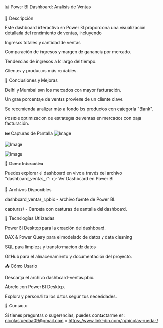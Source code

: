 📊 Power BI Dashboard: Análisis de Ventas

📌 Descripción

Este dashboard interactivo en Power BI proporciona una visualización detallada del rendimiento de ventas, incluyendo:

Ingresos totales y cantidad de ventas.

Comparación de ingresos y margen de ganancia por mercado.

Tendencias de ingresos a lo largo del tiempo.

Clientes y productos más rentables.


🎯 Conclusiones y Mejoras

Delhi y Mumbai son los mercados con mayor facturación.

Un gran porcentaje de ventas proviene de un cliente clave.

Se recomienda analizar más a fondo los productos con categoría "Blank".

Posible optimización de estrategia de ventas en mercados con baja facturación.


🖼 Capturas de Pantalla
![Image](https://github.com/user-attachments/assets/7a30882e-3b33-4ec3-88db-7fcd1a4329bf)

![Image](https://github.com/user-attachments/assets/a69f5f49-7bd7-49cd-a77c-862e0605b190)

![Image](https://github.com/user-attachments/assets/ec627503-181d-4d98-ac34-4aa7a1c36ae5)


🔗 Demo Interactiva

Puedes explorar el dashboard en vivo a través del archivo "dashboard_ventas_r":
👉 Ver Dashboard en Power BI

📂 Archivos Disponibles

dashboard_ventas_r.pbix - Archivo fuente de Power BI.

capturas/ - Carpeta con capturas de pantalla del dashboard.

🚀 Tecnologías Utilizadas

Power BI Desktop para la creación del dashboard.

DAX & Power Query para el modelado de datos y data cleaning 

SQL para limpieza y transformacion de datos

GitHub para el almacenamiento y documentación del proyecto.

📥 Cómo Usarlo

Descarga el archivo dashboard-ventas.pbix.

Ábrelo con Power BI Desktop.

Explora y personaliza los datos según tus necesidades.

📧 Contacto

Si tienes preguntas o sugerencias, puedes contactarme en: nicolasruedaa09@gmail.com o https://www.linkedin.com/in/nicolas-rueda-/
